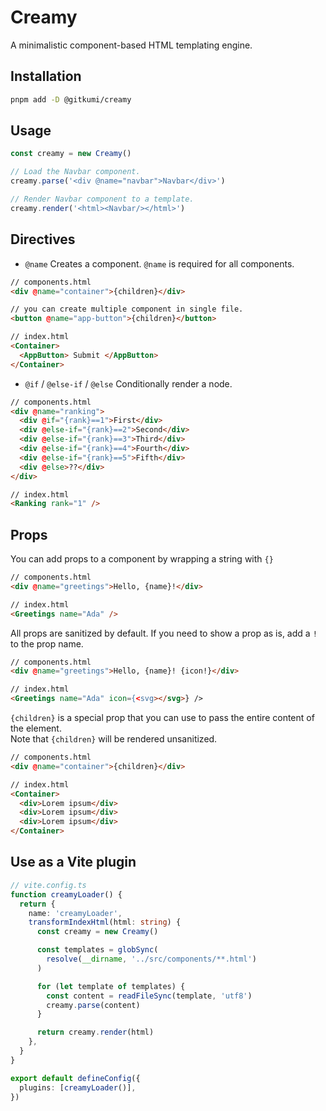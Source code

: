 # Creamy

A minimalistic component-based HTML templating engine.

## Installation

```sh
pnpm add -D @gitkumi/creamy
```

## Usage

```ts
const creamy = new Creamy()

// Load the Navbar component.
creamy.parse('<div @name="navbar">Navbar</div>')

// Render Navbar component to a template.
creamy.render('<html><Navbar/></html>')
```

## Directives

- `@name`
  Creates a component. `@name` is required for all components.

```html
// components.html
<div @name="container">{children}</div>

// you can create multiple component in single file.
<button @name="app-button">{children}</button>

// index.html
<Container>
  <AppButton> Submit </AppButton>
</Container>
```

- `@if` / `@else-if` / `@else`
  Conditionally render a node.

```html
// components.html
<div @name="ranking">
  <div @if="{rank}==1">First</div>
  <div @else-if="{rank}==2">Second</div>
  <div @else-if="{rank}==3">Third</div>
  <div @else-if="{rank}==4">Fourth</div>
  <div @else-if="{rank}==5">Fifth</div>
  <div @else>??</div>
</div>

// index.html
<Ranking rank="1" />
```

## Props

You can add props to a component by wrapping a string with `{}`

```html
// components.html
<div @name="greetings">Hello, {name}!</div>

// index.html
<Greetings name="Ada" />
```

All props are sanitized by default. If you need to show a prop as is, add a `!` to the prop name.

```html
// components.html
<div @name="greetings">Hello, {name}! {icon!}</div>

// index.html
<Greetings name="Ada" icon={<svg></svg>} />
```

`{children}` is a special prop that you can use to pass the entire content of the element.  
Note that `{children}` will be rendered unsanitized. 

```html
// components.html
<div @name="container">{children}</div>

// index.html
<Container>
  <div>Lorem ipsum</div>
  <div>Lorem ipsum</div>
  <div>Lorem ipsum</div>
</Container>
```

## Use as a Vite plugin

```ts
// vite.config.ts
function creamyLoader() {
  return {
    name: 'creamyLoader',
    transformIndexHtml(html: string) {
      const creamy = new Creamy()

      const templates = globSync(
        resolve(__dirname, '../src/components/**.html')
      )

      for (let template of templates) {
        const content = readFileSync(template, 'utf8')
        creamy.parse(content)
      }

      return creamy.render(html)
    },
  }
}

export default defineConfig({
  plugins: [creamyLoader()],
})
```
